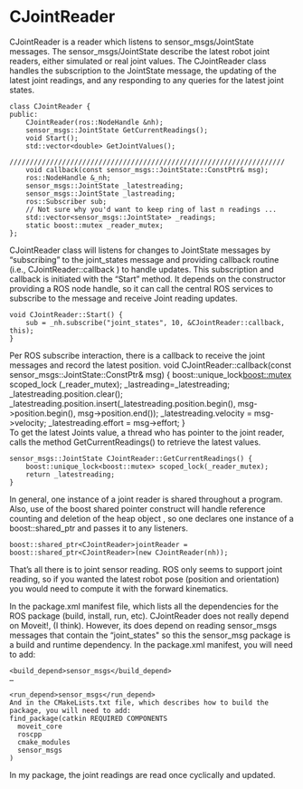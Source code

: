CJointReader 
=============== 
CJointReader  is a reader which listens to  sensor_msgs/JointState messages. The sensor_msgs/JointState describe the latest robot joint readers, either simulated or real joint values.   The CJointReader   class handles the subscription to the JointState message, the updating of the  latest joint readings, and any responding to any queries for the latest joint states.
 
    class CJointReader {
    public:
        CJointReader(ros::NodeHandle &nh);
        sensor_msgs::JointState GetCurrentReadings();
        void Start();
        std::vector<double> GetJointValues();
        ////////////////////////////////////////////////////////////////////
        void callback(const sensor_msgs::JointState::ConstPtr& msg);
        ros::NodeHandle &_nh;
        sensor_msgs::JointState _latestreading;
        sensor_msgs::JointState _lastreading;
        ros::Subscriber sub;
        // Not sure why you'd want to keep ring of last n readings ...
        std::vector<sensor_msgs::JointState> _readings;
        static boost::mutex _reader_mutex;
    };

CJointReader   class will listens for changes to JointState messages  by “subscribing” to the joint_states message and providing callback routine  (i.e., CJointReader::callback ) to handle updates. This subscription and callback is initiated with the “Start” method. It depends on the constructor providing a ROS node handle, so it can call the central ROS services to subscribe to the message and receive Joint reading updates. 

    void CJointReader::Start() {
        sub = _nh.subscribe("joint_states", 10, &CJointReader::callback, this);
    }

Per ROS subscribe interaction, there is a callback to receive the joint messages and record the latest position.
    void CJointReader::callback(const sensor_msgs::JointState::ConstPtr& msg) {
         boost::unique_lock<boost::mutex> scoped_lock (_reader_mutex);
        _lastreading=_latestreading;
        _latestreading.position.clear();
        _latestreading.position.insert(_latestreading.position.begin(), msg->position.begin(),
                msg->position.end());
        _latestreading.velocity = msg->velocity;
        _latestreading.effort = msg->effort;
    }	
To get the latest Joints value, a thread who has pointer to the joint reader, calls the method GetCurrentReadings() to retrieve the latest values.

    sensor_msgs::JointState CJointReader::GetCurrentReadings() {
        boost::unique_lock<boost::mutex> scoped_lock(_reader_mutex);
        return _latestreading;
    } 

In general, one instance of a joint reader is shared throughout a program. Also, use of the boost shared pointer construct will handle reference counting and deletion of the heap object , so one declares one instance of a  boost::shared_ptr<CJointReader>   and passes it to any listeners.

    boost::shared_ptr<CJointReader>jointReader = boost::shared_ptr<CJointReader>(new CJointReader(nh));

That’s all there is to joint sensor reading. ROS only seems to support joint reading, so if you wanted the latest robot pose (position and orientation) you would need to compute it with the forward kinematics.

In the package.xml manifest file, which lists all the dependencies for the ROS package (build, install, run, etc).  CJointReader does not really depend on Moveit!, (I think). However,  its does depend on reading sensor_msgs messages that contain the  “joint_states"
 so this the sensor_msg package is a build and runtime dependency.  In the package.xml manifest, you will need to add:


    <build_depend>sensor_msgs</build_depend>
    …

    <run_depend>sensor_msgs</run_depend>
    And in the CMakeLists.txt file, which describes how to build the package, you will need to add:
    find_package(catkin REQUIRED COMPONENTS
      moveit_core
      roscpp
      cmake_modules
      sensor_msgs
    )

In my package, the joint readings are read once cyclically and updated.

